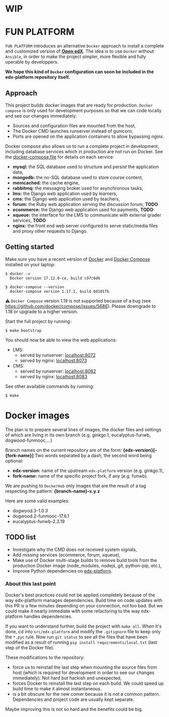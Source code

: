 # WIP

# FUN PLATFORM

`FUN PLATFORM` introduces an alternative `Docker` approach to install a complete and customized version of **[Open edX](https://open.edx.org)**. The idea is to use `Docker` without `Ansible`, in order to make the project simpler, more flexible and fully operable by developpers.

**We hope this kind of `Docker` configuration can soon be included in the edx-platform repository itself.**


## Approach

This project builds docker images that are ready for production. `Docker compose` is only used for development purposes so that we can code locally and see our changes immediately:

- Sources and configuration files are mounted from the host,
- The Docker CMD launches runserver instead of gunicorn,
- Ports are opened on the application containers to allow bypassing nginx.

Docker compose also allows us to run a complete project in development, including database services which in production are not run on Docker. See the [docker-compose file](./docker-compose.yml) for details on each service:

- **mysql:** the SQL database used to structure and persist the application data,
- **mongodb:** the no-SQL database used to store course content,
- **memcached:** the cache engine,
- **rabbitmq:** the messaging broker used for asynchronous tasks,
- **lms:** the Django web application used by learners,
- **cms:** the Django web application used by teachers,
- **forum:** the Ruby web application serving the discussion forum, **TODO**
- **ecommerce:** the Django web application used for payments, **TODO**
- **xqueue:** the interface for the LMS to communicate with external grader services, **TODO**
- **nginx:** the front end web server configured to serve static/media files and proxy other requests to Django.


## Getting started

Make sure you have a recent version of [Docker](https://docs.docker.com/install) and [Docker Compose](https://docs.docker.com/compose/install) installed on your laptop:

    $ docker -v
      Docker version 17.12.0-ce, build c97c6d6

    $ docker-compose --version
      docker-compose version 1.17.1, build 6d101fb

⚠️ `Docker Compose` version 1.19 is not supported because of a bug (see https://github.com/docker/compose/issues/5686). Please downgrade to 1.18 or upgrade to a higher version.

Start the full project by running:

    $ make bootstrap

You should now be able to view the web applications:

- LMS:
    * served by runserver: [localhost:8072](http://localhost:8072)
    * served by nginx: [localhost:8073](http://localhost:8073)
- CMS:
    * served by runserver: [localhost:8082](http://localhost:8082)
    * served by nginx: [localhost:8083](http://localhost:8083)

See other available commands by running:

    $ make


# Docker images

The plan is to prepare several lines of images, the docker files and settings of which are living in its own branch (e.g. ginkgo.1, eucalyptus-funwb, dogwood-funmooc,...)

Branch names on the current repository are of the form: **{edx-version}[-{fork-name}]**
Two words separated by a dash, the second word being optional:
- **edx-version:** name of the upstream `edx-platform` version (e.g. ginkgo.1),
- **fork-name:** name of the specific project fork, if any (e.g. funwb).

We are pushing to `DockerHub` only images that are the result of a tag respecting the pattern: **{branch-name}-x.y.z**

Here are some valid examples:

- dogwood.3-1.0.3
- dogwood.2-funmooc-17.6.1
- eucalyptus-funwb-2.3.19


## TODO list

- Investigate why the CMD does not received system signals,
- Add missing services (ecommerce, forum, xqueue),
- Make use of Docker multi-stage builds to remove build tools from the production Docker image (node_modules, nodejs, git, python-pip, etc.),
- Improve Python dependencies on [edx-platform](https://github.com/edx/edx-platform).

### About this last point

Docker's best practices could not be applied completely because of the way edx-platform manages dependencies. Build time on code updates with this PR is a few minutes depending on your connection, not too bad. But we could make it nearly immediate with some refactoring to the way edx-platform handles dependencies.

If you want to understand further, build the project with `make all`. When it's done, cd into `src/edx-platform` and modify the `.gitignore` file to keep only the `*.pyc` rule. Now run `git status` to see all the files that have been modified as a result of running `pip install requirements/local.txt` (last step of the Docker file).

These modifications to the repository:

- force us to reinstall the last step when mounting the source files from host (which is required for development in order to see our changes immediately). Not hard but hackish and unexpected,
- forces Docker to reinstall the last step on each build. We could speed up build time to make it almost instantaneous.
- is a bit obscure for the new comer because it is not a common pattern. Dependencies and project code are usually kept separate. 

Maybe improving this is not so hard and the benefits could be big.
